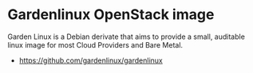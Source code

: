 # Gardenlinux OpenStack image

Garden Linux is a Debian derivate that aims to provide a small, auditable
linux image for most Cloud Providers and Bare Metal.

* https://github.com/gardenlinux/gardenlinux
